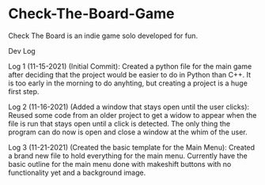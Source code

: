 # Check-The-Board-Game
Check The Board is an indie game solo developed for fun. 

Dev Log

Log 1 (11-15-2021) (Initial Commit):
Created a python file for the main game after deciding that the project would be easier to do in Python than C++. It is too early in the morning to do anyhting, but creating a project is a huge first step.

Log 2 (11-16-2021) (Added a window that stays open until the user clicks):
Reused some code from an older project to get a widow to appear when the file is run that stays open until a click is detected. The only thing the program can do now is open and close a window at the whim of the user.

Log 3 (11-21-2021) (Created the basic template for the Main Menu):
Created a brand new file to hold everything for the main menu. Currently have the basic outline for the main menu done with makeshift buttons with no functionality yet and a background image.